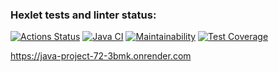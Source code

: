 ### Hexlet tests and linter status:
[![Actions Status](https://github.com/maximl93/java-project-72/actions/workflows/hexlet-check.yml/badge.svg)](https://github.com/maximl93/java-project-72/actions)
[![Java CI](https://github.com/maximl93/java-project-72/actions/workflows/build.yml/badge.svg)](https://github.com/maximl93/java-project-72/actions/workflows/build.yml)
[![Maintainability](https://api.codeclimate.com/v1/badges/59eddfcfe33c2dac6e38/maintainability)](https://codeclimate.com/github/maximl93/java-project-72/maintainability)
[![Test Coverage](https://api.codeclimate.com/v1/badges/59eddfcfe33c2dac6e38/test_coverage)](https://codeclimate.com/github/maximl93/java-project-72/test_coverage)


https://java-project-72-3bmk.onrender.com
